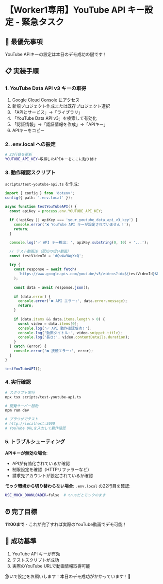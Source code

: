 # 【Worker1専用】YouTube API キー設定 - 緊急タスク

## 🚨 最優先事項
YouTube APIキーの設定は本日のデモ成功の鍵です！

## 📋 実装手順

### 1. YouTube Data API v3 キーの取得
1. [Google Cloud Console](https://console.cloud.google.com/) にアクセス
2. 新規プロジェクト作成または既存プロジェクト選択
3. 「APIとサービス」→「ライブラリ」
4. 「YouTube Data API v3」を検索して有効化
5. 「認証情報」→「認証情報を作成」→「APIキー」
6. APIキーをコピー

### 2. .env.local への設定
```bash
# 23行目を更新
YOUTUBE_API_KEY=取得したAPIキーをここに貼り付け
```

### 3. 動作確認スクリプト
`scripts/test-youtube-api.ts` を作成:

```typescript
import { config } from 'dotenv';
config({ path: '.env.local' });

async function testYouTubeAPI() {
  const apiKey = process.env.YOUTUBE_API_KEY;
  
  if (!apiKey || apiKey === 'your_youtube_data_api_v3_key') {
    console.error('❌ YouTube API キーが設定されていません！');
    return;
  }

  console.log('✅ API キー検出: ', apiKey.substring(0, 10) + '...');

  // テスト動画ID（既知の短い動画）
  const testVideoId = 'dQw4w9WgXcQ';
  
  try {
    const response = await fetch(
      `https://www.googleapis.com/youtube/v3/videos?id=${testVideoId}&key=${apiKey}&part=snippet,contentDetails`
    );
    
    const data = await response.json();
    
    if (data.error) {
      console.error('❌ API エラー:', data.error.message);
      return;
    }
    
    if (data.items && data.items.length > 0) {
      const video = data.items[0];
      console.log('✅ API 動作確認成功！');
      console.log('動画タイトル:', video.snippet.title);
      console.log('長さ:', video.contentDetails.duration);
    }
  } catch (error) {
    console.error('❌ 接続エラー:', error);
  }
}

testYouTubeAPI();
```

### 4. 実行確認
```bash
# スクリプト実行
npx tsx scripts/test-youtube-api.ts

# 開発サーバー起動
npm run dev

# ブラウザでテスト
# http://localhost:3000
# YouTube URLを入力して動作確認
```

### 5. トラブルシューティング

**APIキーが無効な場合:**
- APIが有効化されているか確認
- 制限設定を確認（HTTPリファラーなど）
- 請求先アカウントが設定されているか確認

**モック環境から切り替わらない場合:**
`.env.local` の22行目を確認:
```bash
USE_MOCK_DOWNLOADER=false  # trueだとモックのまま
```

## ⏰ 完了目標
**11:00まで** - これが完了すれば実際のYouTube動画でデモ可能！

## 🎯 成功基準
1. YouTube API キーが有効
2. テストスクリプトが成功
3. 実際のYouTube URLで動画情報取得可能

急いで設定をお願いします！本日のデモ成功がかかっています！💪